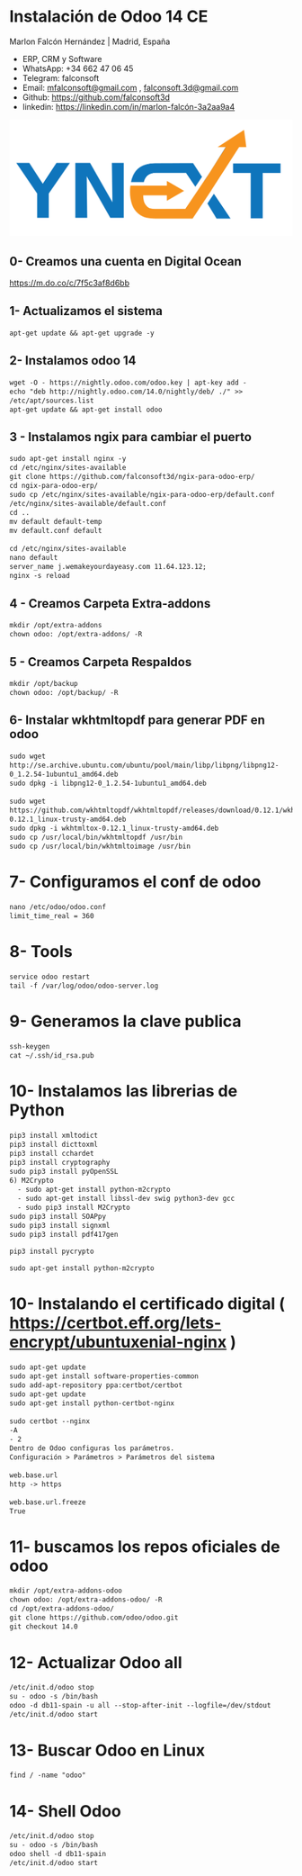 # Instalación de Odoo 14 CE

Marlon Falcón Hernández | Madrid, España
- ERP, CRM y Software
- WhatsApp: +34 662 47 06 45
- Telegram: falconsoft
- Email: mfalconsoft@gmail.com , falconsoft.3d@gmail.com
- Github: https://github.com/falconsoft3d
- linkedin: https://linkedin.com/in/marlon-falcón-3a2aa9a4


![Alt text](https://github.com/falconsoft3d/instalar-odoo-10/blob/master/img/logo-ynext.png?raw=true "Ynext")

## 0- Creamos una cuenta en Digital Ocean
https://m.do.co/c/7f5c3af8d6bb


## 1- Actualizamos el sistema

```linux
apt-get update && apt-get upgrade -y
```

## 2- Instalamos odoo 14
```linux
wget -O - https://nightly.odoo.com/odoo.key | apt-key add -
echo "deb http://nightly.odoo.com/14.0/nightly/deb/ ./" >> /etc/apt/sources.list
apt-get update && apt-get install odoo
```


## 3 - Instalamos ngix para cambiar el puerto
```linux
sudo apt-get install nginx -y
cd /etc/nginx/sites-available
git clone https://github.com/falconsoft3d/ngix-para-odoo-erp/
cd ngix-para-odoo-erp/
sudo cp /etc/nginx/sites-available/ngix-para-odoo-erp/default.conf /etc/nginx/sites-available/default.conf
cd ..
mv default default-temp
mv default.conf default

cd /etc/nginx/sites-available
nano default
server_name j.wemakeyourdayeasy.com 11.64.123.12;
nginx -s reload
```

## 4 - Creamos Carpeta Extra-addons
```linux
mkdir /opt/extra-addons
chown odoo: /opt/extra-addons/ -R
```

## 5 - Creamos Carpeta Respaldos
```linux
mkdir /opt/backup
chown odoo: /opt/backup/ -R
```

## 6- Instalar wkhtmltopdf para generar PDF en odoo
```
sudo wget http://se.archive.ubuntu.com/ubuntu/pool/main/libp/libpng/libpng12-0_1.2.54-1ubuntu1_amd64.deb
sudo dpkg -i libpng12-0_1.2.54-1ubuntu1_amd64.deb

sudo wget https://github.com/wkhtmltopdf/wkhtmltopdf/releases/download/0.12.1/wkhtmltox-0.12.1_linux-trusty-amd64.deb
sudo dpkg -i wkhtmltox-0.12.1_linux-trusty-amd64.deb
sudo cp /usr/local/bin/wkhtmltopdf /usr/bin
sudo cp /usr/local/bin/wkhtmltoimage /usr/bin
```

# 7- Configuramos el conf de odoo
```
nano /etc/odoo/odoo.conf
limit_time_real = 360
```

# 8- Tools
```
service odoo restart
tail -f /var/log/odoo/odoo-server.log
```

# 9- Generamos la clave publica
```
ssh-keygen
cat ~/.ssh/id_rsa.pub
```

# 10- Instalamos las librerias de Python
```
pip3 install xmltodict
pip3 install dicttoxml
pip3 install cchardet
pip3 install cryptography
sudo pip3 install pyOpenSSL
6) M2Crypto
  - sudo apt-get install python-m2crypto
  - sudo apt-get install libssl-dev swig python3-dev gcc
  - sudo pip3 install M2Crypto
sudo pip3 install SOAPpy
sudo pip3 install signxml
sudo pip3 install pdf417gen
```

```
pip3 install pycrypto
```
```
sudo apt-get install python-m2crypto
```

# 10- Instalando el certificado digital ( https://certbot.eff.org/lets-encrypt/ubuntuxenial-nginx )
```
sudo apt-get update
sudo apt-get install software-properties-common
sudo add-apt-repository ppa:certbot/certbot
sudo apt-get update
sudo apt-get install python-certbot-nginx

sudo certbot --nginx
-A
- 2
Dentro de Odoo configuras los parámetros.
Configuración > Parámetros > Parámetros del sistema

web.base.url
http -> https

web.base.url.freeze
True
```

# 11- buscamos los repos oficiales de odoo
```
mkdir /opt/extra-addons-odoo
chown odoo: /opt/extra-addons-odoo/ -R
cd /opt/extra-addons-odoo/
git clone https://github.com/odoo/odoo.git
git checkout 14.0
```

# 12- Actualizar Odoo all
```
/etc/init.d/odoo stop
su - odoo -s /bin/bash
odoo -d db11-spain -u all --stop-after-init --logfile=/dev/stdout
/etc/init.d/odoo start
```

# 13- Buscar Odoo en Linux
```
find / -name "odoo"
```

# 14- Shell Odoo
```
/etc/init.d/odoo stop
su - odoo -s /bin/bash
odoo shell -d db11-spain
/etc/init.d/odoo start
```

